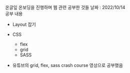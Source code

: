 온글잎 온보딩을 진행하며 웹 관련 공부한 것들
날짜 : 2022/10/14  
공부 내용 
- Layout 잡기
- CSS
  - flex
  - grid
  - SASS

- 유튜브의 grid, flex, sass crash course 영상으로 공부했음
